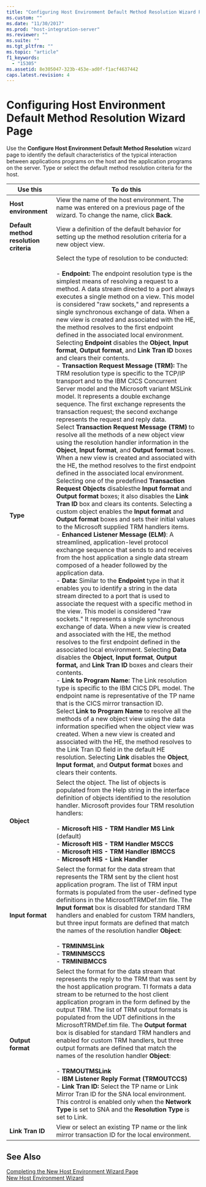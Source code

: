 ```yaml
---
title: "Configuring Host Environment Default Method Resolution Wizard Page2 | Microsoft Docs"
ms.custom: ""
ms.date: "11/30/2017"
ms.prod: "host-integration-server"
ms.reviewer: ""
ms.suite: ""
ms.tgt_pltfrm: ""
ms.topic: "article"
f1_keywords: 
  - "15305"
ms.assetid: 8e305047-323b-453e-ad0f-f1acf4637442
caps.latest.revision: 4
---
```

# Configuring Host Environment Default Method Resolution Wizard Page
Use the **Configure Host Environment Default Method Resolution** wizard page to identify the default characteristics of the typical interaction between applications programs on the host and the application programs on the server. Type or select the default method resolution criteria for the host.  
  
|Use this|To do this|  
|--------------|----------------|  
|**Host environment**|View the name of the host environment. The name was entered on a previous page of the wizard. To change the name, click **Back**.|  
|**Default method resolution criteria**|View a definition of the default behavior for setting up the method resolution criteria for a new object view.|  
|**Type**|Select the type of resolution to be conducted:<br /><br /> -   **Endpoint:** The endpoint resolution type is the simplest means of resolving a request to a method. A data stream directed to a port always executes a single method on a view. This model is considered "raw sockets," and represents a single synchronous exchange of data. When a new view is created and associated with the HE, the method resolves to the first endpoint defined in the associated local environment. Selecting **Endpoint** disables the **Object**, **Input format**, **Output format**, and **Link Tran ID** boxes and clears their contents.<br />-   **Transaction Request Message (TRM):** The TRM resolution type is specific to the TCP/IP transport and to the IBM CICS Concurrent Server model and the Microsoft variant MSLink model. It represents a double exchange sequence. The first exchange represents the transaction request; the second exchange represents the request and reply data.<br />     Select **Transaction Request Message (TRM)** to resolve all the methods of a new object view using the resolution handler information in the **Object**, **Input format**, and **Output format** boxes. When a new view is created and associated with the HE, the method resolves to the first endpoint defined in the associated local environment. Selecting one of the predefined **Transaction Request Objects** disablesthe **Input format** and **Output format** boxes; it also disables the **Link Tran ID** box and clears its contents. Selecting a custom object enables the **Input format** and **Output format** boxes and sets their initial values to the Microsoft supplied TRM handlers items.<br />-   **Enhanced Listener Message (ELM)**: A streamlined, application-level protocol exchange sequence that sends to and receives from the host application a single data stream composed of a header followed by the application data.<br />-   **Data:** Similar to the **Endpoint** type in that it enables you to identify a string in the data stream directed to a port that is used to associate the request with a specific method in the view. This model is considered "raw sockets." It represents a single synchronous exchange of data. When a new view is created and associated with the HE, the method resolves to the first endpoint defined in the associated local environment. Selecting **Data** disables the **Object**, **Input format**, **Output format,** and **Link Tran ID** boxes and clears their contents.<br />-   **Link to Program Name:** The Link resolution type is specific to the IBM CICS DPL model. The endpoint name is representative of the TP name that is the CICS mirror transaction ID.<br />     Select **Link to Program Name** to resolve all the methods of a new object view using the data information specified when the object view was created. When a new view is created and associated with the HE, the method resolves to the Link Tran ID field in the default HE resolution. Selecting **Link** disables the **Object**, **Input format**, and **Output format** boxes and clears their contents.|  
|**Object**|Select the object. The list of objects is populated from the Help string in the interface definition of objects identified to the resolution handler. Microsoft provides four TRM resolution handlers:<br /><br /> -   **Microsoft HIS - TRM Handler MS Link** (default)<br />-   **Microsoft HIS - TRM Handler MSCCS**<br />-   **Microsoft HIS - TRM Handler IBMCCS**<br />-   **Microsoft HIS - Link Handler**|  
|**Input format**|Select the format for the data stream that represents the TRM sent by the client host application program. The list of TRM input formats is populated from the user-defined type definitions in the MicrosoftTRMDef.tim file. The **Input format** box is disabled for standard TRM handlers and enabled for custom TRM handlers, but three input formats are defined that match the names of the resolution handler **Object**:<br /><br /> -   **TRMINMSLink**<br />-   **TRMINMSCCS**<br />-   **TRMINIBMCCS**|  
|**Output format**|Select the format for the data stream that represents the reply to the TRM that was sent by the host application program. TI formats a data stream to be returned to the host client application program in the form defined by the output TRM. The list of TRM output formats is populated from the UDT definitions in the MicrosoftTRMDef.tim file. The **Output format** box is disabled for standard TRM handlers and enabled for custom TRM handlers, but three output formats are defined that match the names of the resolution handler **Object**:<br /><br /> -   **TRMOUTMSLink**<br />-   **IBM Listener Reply Format (TRMOUTCCS)**<br />-   **Link Tran ID:** Select the TP name or Link Mirror Tran ID for the SNA local environment. This control is enabled only when the **Network Type** is set to SNA and the **Resolution Type** is set to Link.|  
|**Link Tran ID**|View or select an existing TP name or the link mirror transaction ID for the local environment.|  
  
## See Also  
 [Completing the New Host Environment Wizard Page](../core/completing-the-new-host-environment-wizard-page2.md)   
 [New Host Environment Wizard](../core/new-host-environment-wizard1.md)